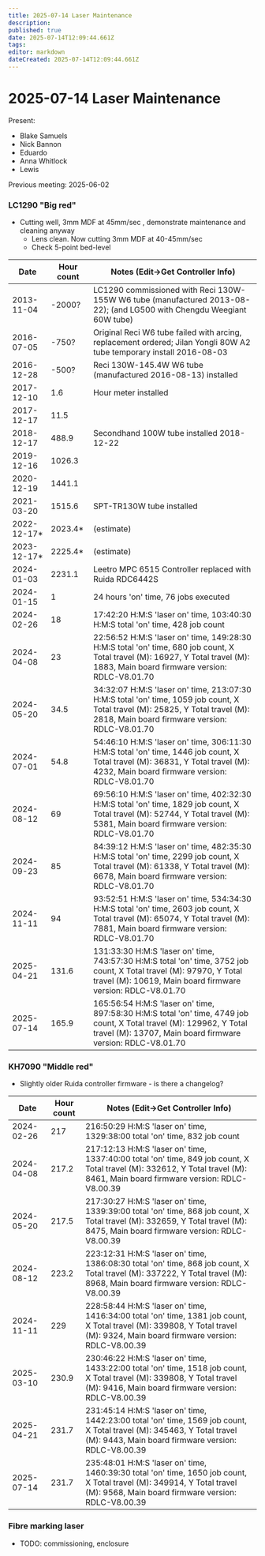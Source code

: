 ```yaml
---
title: 2025-07-14 Laser Maintenance
description: 
published: true
date: 2025-07-14T12:09:44.661Z
tags: 
editor: markdown
dateCreated: 2025-07-14T12:09:44.661Z
---
```


# 2025-07-14 Laser Maintenance

Present:
* Blake Samuels
* Nick Bannon
* Eduardo
* Anna Whitlock
* Lewis

Previous meeting: 2025-06-02

### LC1290 "Big red"

* Cutting well, 3mm MDF at 45mm/sec , demonstrate maintenance and cleaning anyway
  * Lens clean. Now cutting 3mm MDF at 40-45mm/sec
  * Check 5-point bed-level

| Date       | Hour count | Notes (Edit->Get Controller Info) |
|------------|------------|-----------------------------------------------------------------------------------------------------------------------|
| 2013-11-04 | -2000?     | LC1290 commissioned with Reci 130W-155W W6 tube (manufactured 2013-08-22); (and LG500 with Chengdu Weegiant 60W tube) |
| 2016-07-05 | -750?      | Original Reci W6 tube failed with arcing, replacement ordered; Jilan Yongli 80W A2 tube temporary install 2016-08-03  |
| 2016-12-28 | -500?      | Reci 130W-145.4W W6 tube (manufactured 2016-08-13) installed |
| 2017-12-10 | 1.6        | Hour meter installed |
| 2017-12-17 | 11.5       | |
| 2018-12-17 | 488.9      | Secondhand 100W tube installed 2018-12-22 |
| 2019-12-16 | 1026.3     | |
| 2020-12-19 | 1441.1     | |
| 2021-03-20 | 1515.6     | SPT-TR130W tube installed |
| 2022-12-17* | 2023.4*   | (estimate) |
| 2023-12-17* | 2225.4*   | (estimate) |
| 2024-01-03 | 2231.1     | Leetro MPC 6515 Controller replaced with Ruida RDC6442S |
| 2024-01-15 | 1          | 24 hours 'on' time, 76 jobs executed |
| 2024-02-26 | 18         | 17:42:20 H:M:S 'laser on' time, 103:40:30 H:M:S total 'on' time, 428 job count |
| 2024-04-08 | 23         | 22:56:52 H:M:S 'laser on' time, 149:28:30 H:M:S total 'on' time, 680 job count, X Total travel (M): 16927, Y Total travel (M): 1883, Main board firmware version: RDLC-V8.01.70 |
| 2024-05-20 | 34.5       | 34:32:07 H:M:S 'laser on' time, 213:07:30 H:M:S total 'on' time, 1059 job count, X Total travel (M): 25825, Y Total travel (M): 2818, Main board firmware version: RDLC-V8.01.70 |
| 2024-07-01 | 54.8       | 54:46:10 H:M:S 'laser on' time, 306:11:30 H:M:S total 'on' time, 1446 job count, X Total travel (M): 36831, Y Total travel (M): 4232, Main board firmware version: RDLC-V8.01.70 |
| 2024-08-12 | 69         | 69:56:10 H:M:S 'laser on' time, 402:32:30 H:M:S total 'on' time, 1829 job count, X Total travel (M): 52744, Y Total travel (M): 5381, Main board firmware version: RDLC-V8.01.70 |
| 2024-09-23 | 85         | 84:39:12 H:M:S 'laser on' time, 482:35:30 H:M:S total 'on' time, 2299 job count, X Total travel (M): 61338, Y Total travel (M): 6678, Main board firmware version: RDLC-V8.01.70 |
| 2024-11-11 | 94         | 93:52:51 H:M:S 'laser on' time, 534:34:30 H:M:S total 'on' time, 2603 job count, X Total travel (M): 65074, Y Total travel (M): 7881, Main board firmware version: RDLC-V8.01.70 |
| 2025-04-21 | 131.6      | 131:33:30 H:M:S 'laser on' time, 743:57:30 H:M:S total 'on' time, 3752 job count, X Total travel (M): 97970, Y Total travel (M): 10619, Main board firmware version: RDLC-V8.01.70 |
| 2025-07-14 | 165.9      | 165:56:54 H:M:S 'laser on' time, 897:58:30 H:M:S total 'on' time, 4749 job count, X Total travel (M): 129962, Y Total travel (M): 13707, Main board firmware version: RDLC-V8.01.70 |

### KH7090 "Middle red"

* Slightly older Ruida controller firmware - is there a changelog?

| Date       | Hour count | Notes (Edit->Get Controller Info) |
|------------|------------|-------|
| 2024-02-26 | 217        | 216:50:29 H:M:S 'laser on' time, 1329:38:00 total 'on' time, 832 job count |
| 2024-04-08 | 217.2      | 217:12:13 H:M:S 'laser on' time, 1337:40:00 total 'on' time, 849 job count, X Total travel (M): 332612, Y Total travel (M): 8461, Main board firmware version: RDLC-V8.00.39 |
| 2024-05-20 | 217.5      | 217:30:27 H:M:S 'laser on' time, 1339:39:00 total 'on' time, 868 job count, X Total travel (M): 332659, Y Total travel (M): 8475, Main board firmware version: RDLC-V8.00.39 |
| 2024-08-12 | 223.2      | 223:12:31 H:M:S 'laser on' time, 1386:08:30 total 'on' time, 868 job count, X Total travel (M): 337222, Y Total travel (M): 8968, Main board firmware version: RDLC-V8.00.39 |
| 2024-11-11 | 229        | 228:58:44 H:M:S 'laser on' time, 1416:34:00 total 'on' time, 1381 job count, X Total travel (M): 339808, Y Total travel (M): 9324, Main board firmware version: RDLC-V8.00.39 |
| 2025-03-10 | 230.9      | 230:46:22 H:M:S 'laser on' time, 1433:22:00 total 'on' time, 1518 job count, X Total travel (M): 339808, Y Total travel (M): 9416, Main board firmware version: RDLC-V8.00.39 |
| 2025-04-21 | 231.7      | 231:45:14 H:M:S 'laser on' time, 1442:23:00 total 'on' time, 1569 job count, X Total travel (M): 345463, Y Total travel (M): 9443, Main board firmware version: RDLC-V8.00.39 |
| 2025-07-14 | 231.7      | 235:48:01 H:M:S 'laser on' time, 1460:39:30 total 'on' time, 1650 job count, X Total travel (M): 349914, Y Total travel (M): 9568, Main board firmware version: RDLC-V8.00.39 |

### Fibre marking laser

* TODO: commissioning, enclosure